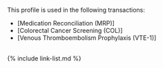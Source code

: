 


This profile is used in the following transactions:

 - [Medication Reconciliation (MRP)]
 - [Colorectal Cancer Screening (COL)]
 - [Venous Thromboembolism Prophylaxis (VTE-1)]

 <br />
{% include link-list.md %}
